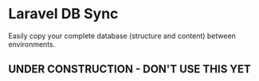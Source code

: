# Laravel DB Sync

Easily copy your complete database (structure and content) between environments.

## UNDER CONSTRUCTION - DON'T USE THIS YET
